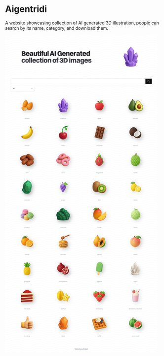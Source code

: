 # Aigentridi

A website showcasing collection of AI generated 3D illustration, people can search by its name, category, and download them.

![ss](ss.png)